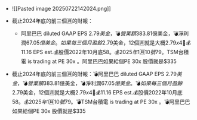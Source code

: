 - ![[Pasted image 20250722142024.png]]
- 截止2024年底的前三個🈷️的財報：
	- 阿里巴巴 diluted GAAP EPS $2.79 美金，💣營業額$383.81億美金，💣淨利潤$67.05億美金。如果每三個月盈餘$2.79美金，12個🈷️就是大概$2.79x4🟰💰$11.16 EPS est.💰股價2022年10月底$58。💰2025年1🈷️10號$79。TSM台積電 is trading at PE 30x 。阿里巴巴如果給個PE 30x 股價就是$335

- 截止2024年底的前三個🈷️的財報：💣阿里巴巴 diluted GAAP EPS $2.79 美金，💣營業額$383.81億美金，💣淨利潤$67.05億美金。💣如果每三個月盈餘$2.79美金，12個🈷️就是大概$2.79x4🟰💰$11.16 EPS est.💰股價2022年10月底$58。💰2025年1🈷️10號$79。💣TSM台積電 is trading at PE 30x 。💣阿里巴巴如果給個PE 30x 股價就是$335